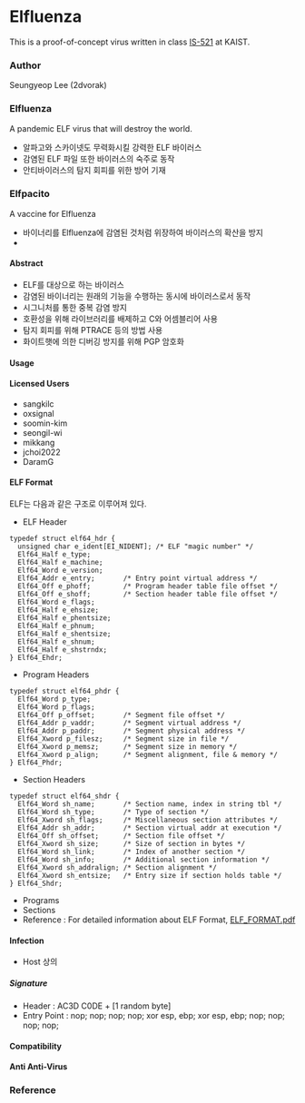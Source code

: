 # Elfluenza

This is a proof-of-concept virus written in class
[IS-521](https://github.com/KAIST-IS521/) at KAIST.

### Author

Seungyeop Lee (2dvorak)

### Elfluenza

A pandemic ELF virus that will destroy the world.

- 알파고와 스카이넷도 무력화시킬 강력한 ELF 바이러스
- 감염된 ELF 파일 또한 바이러스의 숙주로 동작
- 안티바이러스의 탐지 회피를 위한 방어 기재

### Elfpacito

A vaccine for Elfluenza

- 바이너리를 Elfluenza에 감염된 것처럼 위장하여 바이러스의 확산을 방지
- 

#### Abstract

- ELF를 대상으로 하는 바이러스
- 감염된 바이너리는 원래의 기능을 수행하는 동시에 바이러스로서 동작
- 시그니처를 통한 중복 감염 방지
- 호환성을 위해 라이브러리를 배제하고 C와 어셈블리어 사용
- 탐지 회피를 위해 PTRACE 등의 방법 사용
- 화이트햇에 의한 디버깅 방지를 위해 PGP 암호화

#### Usage

#### Licensed Users
- sangkilc
- oxsignal
- soomin-kim
- seongil-wi
- mikkang
- jchoi2022
- DaramG

#### ELF Format

ELF는 다음과 같은 구조로 이루어져 있다.
- ELF Header
```
typedef struct elf64_hdr {
  unsigned char	e_ident[EI_NIDENT];	/* ELF "magic number" */
  Elf64_Half e_type;
  Elf64_Half e_machine;
  Elf64_Word e_version;
  Elf64_Addr e_entry;		/* Entry point virtual address */
  Elf64_Off e_phoff;		/* Program header table file offset */
  Elf64_Off e_shoff;		/* Section header table file offset */
  Elf64_Word e_flags;
  Elf64_Half e_ehsize;
  Elf64_Half e_phentsize;
  Elf64_Half e_phnum;
  Elf64_Half e_shentsize;
  Elf64_Half e_shnum;
  Elf64_Half e_shstrndx;
} Elf64_Ehdr;
```
- Program Headers
```
typedef struct elf64_phdr {
  Elf64_Word p_type;
  Elf64_Word p_flags;
  Elf64_Off p_offset;		/* Segment file offset */
  Elf64_Addr p_vaddr;		/* Segment virtual address */
  Elf64_Addr p_paddr;		/* Segment physical address */
  Elf64_Xword p_filesz;		/* Segment size in file */
  Elf64_Xword p_memsz;		/* Segment size in memory */
  Elf64_Xword p_align;		/* Segment alignment, file & memory */
} Elf64_Phdr;
```
- Section Headers
```
typedef struct elf64_shdr {
  Elf64_Word sh_name;		/* Section name, index in string tbl */
  Elf64_Word sh_type;		/* Type of section */
  Elf64_Xword sh_flags;		/* Miscellaneous section attributes */
  Elf64_Addr sh_addr;		/* Section virtual addr at execution */
  Elf64_Off sh_offset;		/* Section file offset */
  Elf64_Xword sh_size;		/* Size of section in bytes */
  Elf64_Word sh_link;		/* Index of another section */
  Elf64_Word sh_info;		/* Additional section information */
  Elf64_Xword sh_addralign;	/* Section alignment */
  Elf64_Xword sh_entsize;	/* Entry size if section holds table */
} Elf64_Shdr;
```
- Programs
- Sections
- Reference : For detailed information about ELF Format, [ELF_FORMAT.pdf](http://www.skyfree.org/linux/references/ELF_Format.pdf)

#### Infection

- Host 상의 

##### Signature
- Header : AC3D C0DE + [1 random byte]
- Entry Point : nop; nop; nop; nop; xor esp, ebp; xor esp, ebp; nop; nop; nop; nop;

#### Compatibility

#### Anti Anti-Virus

### Reference
